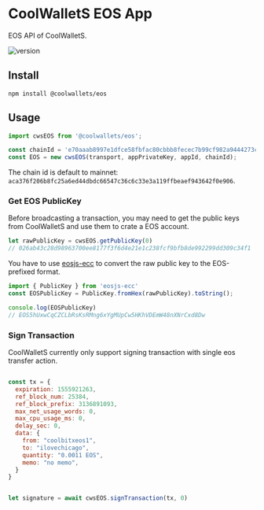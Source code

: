 # CoolWalletS EOS App

EOS API of CoolWalletS.

![version](https://img.shields.io/npm/v/@coolwallets/eos)

## Install

```shell
npm install @coolwallets/eos
```

## Usage

```javascript
import cwsEOS from '@coolwallets/eos';

const chainId = 'e70aaab8997e1dfce58fbfac80cbbb8fecec7b99cf982a9444273cbc64c41473';
const EOS = new cwsEOS(transport, appPrivateKey, appId, chainId);
```

The chain id is default to mainnet: `aca376f206b8fc25a6ed44dbdc66547c36c6c33e3a119ffbeaef943642f0e906`.

### Get EOS PublicKey

Before broadcasting a transaction, you may need to get the public keys from CoolWalletS and use them to crate a EOS account.

```javascript
let rawPublicKey = cwsEOS.getPublicKey(0)
// 026ab43c28d98963700ee8177f3f6d4e21e1c238fcf9bfb8de992299dd309c34f1
```

You have to use [eosjs-ecc](https://github.com/EOSIO/eosjs-ecc) to convert the raw public key to the EOS-prefixed format.

```javascript
import { PublicKey } from 'eosjs-ecc'
const EOSPublicKey = PublicKey.fromHex(rawPublicKey).toString();

console.log(EOSPublicKey)
// EOS5hUxwCqCZCLbRsKsRMng6xYgMUpCw5HKhVDEmW48nXNrCxd8Dw
```

### Sign Transaction
CoolWalletS currently only support signing transaction with single eos transfer action.

```javascript

const tx = {
  expiration: 1555921263,
  ref_block_num: 25384,
  ref_block_prefix: 3136891093,
  max_net_usage_words: 0,
  max_cpu_usage_ms: 0,
  delay_sec: 0,
  data: {
    from: "coolbitxeos1",
    to: "ilovechicago",
    quantity: "0.0011 EOS",
    memo: "no memo",
  }
}


let signature = await cwsEOS.signTransaction(tx, 0)


```

